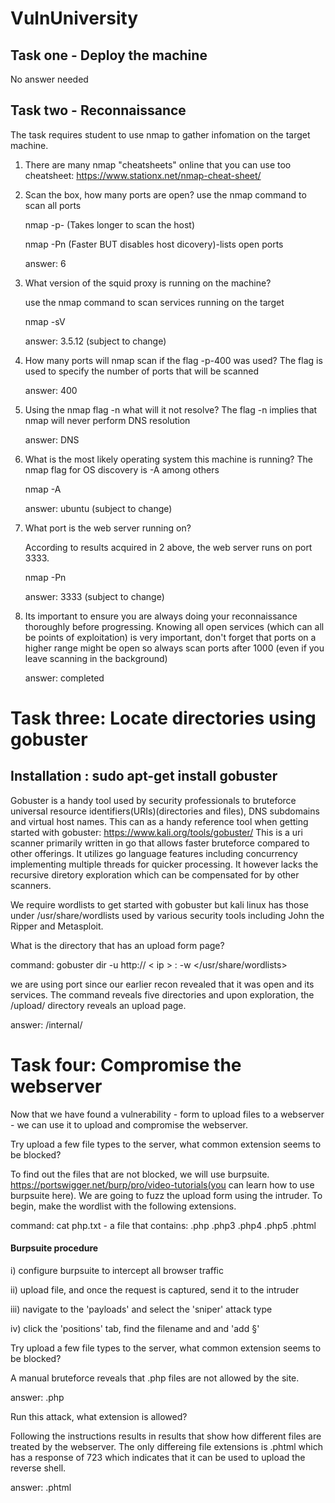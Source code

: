 # VulnUniversity

## Task one - Deploy the machine 
No answer needed

## Task two - Reconnaissance
The task requires student to use nmap to gather infomation on the target machine. 
1. There are many nmap "cheatsheets" online that you can use too
    cheatsheet: https://www.stationx.net/nmap-cheat-sheet/
2. Scan the box, how many ports are open?
    use the nmap command to scan all ports
    
    nmap -p- <insert machine ip> (Takes longer to scan the host) 
    
    nmap -Pn <insert machine ip> (Faster BUT disables host dicovery)-lists open ports
    
    answer: 6 
3. What version of the squid proxy is running on the machine?
    
    use the nmap command to scan services running on the target
    
    nmap -sV <insert machine ip>
    
    answer: 3.5.12 (subject to change)
4. How many ports will nmap scan if the flag -p-400 was used?
    The flag is used to specify the number of ports that will be scanned
    
    answer: 400 
5. Using the nmap flag -n what will it not resolve?
    The flag -n implies that nmap will never perform DNS resolution 
    
    answer: DNS
6. What is the most likely operating system this machine is running?
    The nmap flag for OS discovery is -A among others 
    
    nmap -A <insert machine ip> 
    
    answer: ubuntu (subject to change) 
7. What port is the web server running on?
    
    According to results acquired in 2 above, the web server runs on port 3333. 
    
    nmap -Pn <insert machine ip> 
    
    answer: 3333 (subject to change) 
8. Its important to ensure you are always doing your reconnaissance thoroughly before progressing. Knowing all open services (which can all be points of exploitation) is very important, don't forget that ports on a higher range might be open so always scan ports after 1000 (even if you leave scanning in the background)
    
    answer: completed
    
# Task three: Locate directories using gobuster
## Installation : sudo apt-get install gobuster 
Gobuster is a handy tool used by security professionals to bruteforce universal resource identifiers(URIs)(directories and files), DNS subdomains and virtual host names. 
This can as a handy reference tool when getting started with gobuster: https://www.kali.org/tools/gobuster/
This is a uri scanner primarily written in go that allows faster bruteforce compared to other offerings. It utilizes go language features including concurrency implementing multiple threads for quicker processing. It however lacks the recursive diretory exploration which can be compensated for by other scanners. 
    
We require wordlists to get started with gobuster but kali linux has those under /usr/share/wordlists used by various security tools including John the Ripper and Metasploit. 

What is the directory that has an upload form page?
 
command: gobuster dir -u http:// < ip > :<insert webserver port number> -w </usr/share/wordlists>

we are using port <insert port number above> since our earlier recon revealed that it was open and its services. The command reveals five directories and upon exploration, the /upload/ directory reveals an upload page. 

answer: /internal/

# Task four: Compromise the webserver 
    
Now that we have found a vulnerability - form to upload files to a webserver - we can use it to upload and compromise the webserver. 

Try upload a few file types to the server, what common extension seems to be blocked? 

To find out the files that are not blocked, we will use burpsuite. https://portswigger.net/burp/pro/video-tutorials(you can learn how to use burpsuite here). We are going to fuzz the upload form using the intruder. To begin, make the wordlist with the following extensions. 
    
command: cat php.txt - a file that contains: .php .php3 .php4 .php5 .phtml 
    
#### Burpsuite procedure
i) configure burpsuite to intercept all browser traffic
    
ii) upload file, and once the request is captured, send it to the intruder
    
iii) navigate to the 'payloads' and select the 'sniper' attack type
    
iv) click the 'positions' tab, find the filename and and 'add §'

Try upload a few file types to the server, what common extension seems to be blocked?
    
A manual bruteforce reveals that .php files are not allowed by the site. 

answer: .php 
    
Run this attack, what extension is allowed?
    
Following the instructions results in results that show how different files are treated by the webserver. The only differeing file extensions is .phtml which has a response of 723 which indicates that it can be used to upload the reverse shell. 
 
answer: .phtml
    




    




